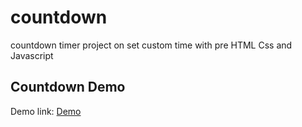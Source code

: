 # countdown
countdown timer project on set custom time with pre HTML Css and Javascript

## Countdown Demo
Demo link: [Demo](http://web-demo.epizy.com/countdown/)
